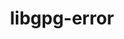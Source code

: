 ---
title: "libgpg-error"
layout: cache
categories: [package, develop-2023-11-26]
meta: {"versions": ["1.47"], "compilers": ["gcc@=11.4.0", "gcc@=7.5.0", "gcc@=9.4.0", "oneapi@=2023.2.0"], "oss": ["ubuntu18.04", "ubuntu20.04", "ubuntu22.04"], "platforms": ["linux"], "targets": ["neoverse_v1", "ppc64le", "x86_64_v3"], "stacks": ["e4s", "e4s-neoverse_v1", "e4s-oneapi", "e4s-power", "radiuss", "root", "tutorial"], "num_specs": 6, "num_specs_by_stack": {"root": 6, "radiuss": 1, "e4s-neoverse_v1": 1, "e4s-power": 1, "e4s": 1, "e4s-oneapi": 1, "tutorial": 1}}
spec_details: [{"hash": "yjkobhasx4pyfq6wlzbexot6g2z3gdfh", "compiler": "gcc@=7.5.0", "versions": ["1.47"], "os": "ubuntu18.04", "platform": "linux", "target": "x86_64_v3", "variants": ["build_system=autotools"], "stacks": ["root", "radiuss"], "size": "-", "tarball": "https://binaries.spack.io/develop-2023-11-26/build_cache/linux-ubuntu18.04-x86_64_v3/gcc-7.5.0/libgpg-error-1.47/linux-ubuntu18.04-x86_64_v3-gcc-7.5.0-libgpg-error-1.47-yjkobhasx4pyfq6wlzbexot6g2z3gdfh.spack"}, {"hash": "h76wy6w3fionmkg2titwsqm4gasn2qjf", "compiler": "gcc@=11.4.0", "versions": ["1.47"], "os": "ubuntu20.04", "platform": "linux", "target": "neoverse_v1", "variants": ["build_system=autotools"], "stacks": ["root", "e4s-neoverse_v1"], "size": "-", "tarball": "https://binaries.spack.io/develop-2023-11-26/build_cache/linux-ubuntu20.04-neoverse_v1/gcc-11.4.0/libgpg-error-1.47/linux-ubuntu20.04-neoverse_v1-gcc-11.4.0-libgpg-error-1.47-h76wy6w3fionmkg2titwsqm4gasn2qjf.spack"}, {"hash": "vnqhlflpir2c54e2sc5dtrelza4kpft4", "compiler": "gcc@=9.4.0", "versions": ["1.47"], "os": "ubuntu20.04", "platform": "linux", "target": "ppc64le", "variants": ["build_system=autotools"], "stacks": ["root", "e4s-power"], "size": "-", "tarball": "https://binaries.spack.io/develop-2023-11-26/build_cache/linux-ubuntu20.04-ppc64le/gcc-9.4.0/libgpg-error-1.47/linux-ubuntu20.04-ppc64le-gcc-9.4.0-libgpg-error-1.47-vnqhlflpir2c54e2sc5dtrelza4kpft4.spack"}, {"hash": "dmndjruh6qccqa7yqjyuljmaiotq2l5i", "compiler": "gcc@=11.4.0", "versions": ["1.47"], "os": "ubuntu20.04", "platform": "linux", "target": "x86_64_v3", "variants": ["build_system=autotools"], "stacks": ["root", "e4s"], "size": "-", "tarball": "https://binaries.spack.io/develop-2023-11-26/build_cache/linux-ubuntu20.04-x86_64_v3/gcc-11.4.0/libgpg-error-1.47/linux-ubuntu20.04-x86_64_v3-gcc-11.4.0-libgpg-error-1.47-dmndjruh6qccqa7yqjyuljmaiotq2l5i.spack"}, {"hash": "4qinskfq6gtjizmucpwfgxo5gpletntt", "compiler": "oneapi@=2023.2.0", "versions": ["1.47"], "os": "ubuntu20.04", "platform": "linux", "target": "x86_64_v3", "variants": ["build_system=autotools"], "stacks": ["e4s-oneapi", "root"], "size": "-", "tarball": "https://binaries.spack.io/develop-2023-11-26/build_cache/linux-ubuntu20.04-x86_64_v3/oneapi-2023.2.0/libgpg-error-1.47/linux-ubuntu20.04-x86_64_v3-oneapi-2023.2.0-libgpg-error-1.47-4qinskfq6gtjizmucpwfgxo5gpletntt.spack"}, {"hash": "bkzgr47jiitlgkjqklb7vmkysqyfiviq", "compiler": "gcc@=11.4.0", "versions": ["1.47"], "os": "ubuntu22.04", "platform": "linux", "target": "x86_64_v3", "variants": ["build_system=autotools"], "stacks": ["root", "tutorial"], "size": "-", "tarball": "https://binaries.spack.io/develop-2023-11-26/build_cache/linux-ubuntu22.04-x86_64_v3/gcc-11.4.0/libgpg-error-1.47/linux-ubuntu22.04-x86_64_v3-gcc-11.4.0-libgpg-error-1.47-bkzgr47jiitlgkjqklb7vmkysqyfiviq.spack"}]
---